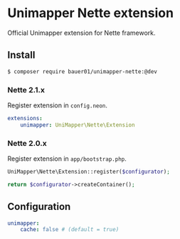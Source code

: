 Unimapper Nette extension
=========================

Official Unimapper extension for Nette framework.

## Install

```sh
$ composer require bauer01/unimapper-nette:@dev
```

### Nette 2.1.x

Register extension in `config.neon`.

```yml
extensions:
    unimapper: UniMapper\Nette\Extension
```

### Nette 2.0.x

Register extension in `app/bootstrap.php`.

```php
UniMapper\Nette\Extension::register($configurator);

return $configurator->createContainer();
```

## Configuration

```yml
unimapper:
    cache: false # (default = true)
```